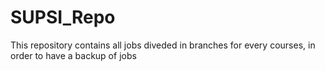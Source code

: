 # SUPSI_Repo
This repository contains all jobs diveded in branches for every courses, in order to have a backup of jobs
